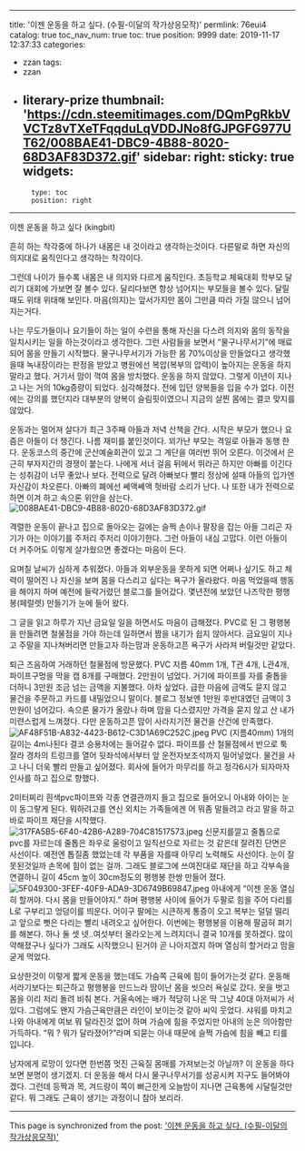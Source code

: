 
---
title: '이젠 운동을 하고 싶다. (수필-이달의 작가상응모작)'
permlink: 76eui4
catalog: true
toc_nav_num: true
toc: true
position: 9999
date: 2019-11-17 12:37:33
categories:
- zzan
tags:
- zzan
- literary-prize
thumbnail: 'https://cdn.steemitimages.com/DQmPgRkbVVCTz8vTXeTFqqduLqVDDJNo8fGJPGFG977UT62/008BAE41-DBC9-4B88-8020-68D3AF83D372.gif'
sidebar:
    right:
        sticky: true
widgets:
    -
        type: toc
        position: right
---


이젠 운동을 하고 싶다 (kingbit)

 흔히 하는 착각중에 하나가 내몸은 내 것이라고 생각하는것이다.  다른말로 하면 자신의 의지대로 움직인다고 생각하는 착각이다.  

그런데 나이가 들수록 내몸은 내 의지와 다르게 움직인다.  초등학교 체육대회 학부모 달리기 대회에 가보면 잘 볼수 있다.  달리다보면 항상 넘어지는 부모들을 볼수 있다.  달릴때도 위태 위태해 보인다.  마음(의지)는 앞서가지만 몸이 그만큼 따라 가질 않으니 넘어지는거다. 

나는 무도가들이나 요기들이 하는 일이 수련을 통해 자신을 다스려 의지와 몸의 동작을 일치시키는 일을 하는것이라고 생각한다.  그런 사람들을 보면서  “물구나무서기”에 매료되어 몸을 만들기 시작했다. 물구나무서기가 가능한 몸 70%이상을 만들었다고 생각했을때 녹내장이라는 판정을 받았고 병원에선 복압(복부의 압력)이 높아지는 운동을 하지 말라고 했다.   거기서 맘이 꺽여 몸을 방치했다. 운동을 하지 않았다.  그렇게 이년이 지나고 나는 거의 10kg증량이 되었다.  심각해졌다. 전에 입던 양복들을 입을 수가 없다.  이전에는 강의를 했던지라 대부분의 양복이 슬림핏이였으니 지금의 살찐 몸에는 결코 맞지를 않았다.  

운동과는 멀어져 살다가 최근 3주째 아들과 저녁 산책을 간다. 시작은 부모가 했으나 요즘은 아들이 더 챙긴다.  나름 재미를 붙인것이다.  꾀가난 부모는 격일로 아들과 동행 한다.  운동코스의 중간에 군산예술회관이 있고 그 계단을 여러번 뛰어 오른다.  이것에서 은근히 부자지간의 경쟁이 붙는다.  나에게 서너 걸음 뒤에서 뛰라곤 하지만 아빠를 이긴다는 성취감이 너무 좋았나 보다. 전력으로 달려 아빠보다 빨리 정상에 설때 아들의 입가엔 자신감이 차오른다.  아빠의 폐에선 쎄액쎄액 헛바람 소리가 난다. 나 또한 내가 전력으로 하면 이겨 하고 속으론 위안을 삼는다.  
![008BAE41-DBC9-4B88-8020-68D3AF83D372.gif](https://cdn.steemitimages.com/DQmPgRkbVVCTz8vTXeTFqqduLqVDDJNo8fGJPGFG977UT62/008BAE41-DBC9-4B88-8020-68D3AF83D372.gif)

격렬한 운동이 끝나고 집으로 돌아오는 길에는 슬쩍 손이나 팔장을 잡는 아들 그리곤 자기가 아는 이야기를 주저리 주저리 이야기한다.  그런 아들이 내심 고맙다.  이런 아들이 더 커주어도 이렇게 살가웠으면 좋겠다는 마음이 든다. 

요며칠 날씨가 심하게 추워졌다.  아들과 외부운동을 못하게 되면 어쩌나 싶기도 하고 체력이 떨어진 나 자신을 보며 몸을 다스리고 싶다는 욕구가 올라왔다.  마음 먹었을때 행동을 해야지 하며 예전에 들락거렸던 블로그를 들어갔다.  몇년전에 보았던 나즈막한 평행봉(페럴렛) 만들기가 눈에 들어 왔다. 

그 글을 읽고 하루가 지난 금요일 일을 하면서도 마음이 급해졌다.  PVC로 된 그 평행봉을 만들려면 철물점을 가야 하는데 일하면서 짬을 내기가 쉽지 않아서다.  금요일이 지나고 주말을 지나쳐버리면 만들고자 하는맘과 운동하고픈 욕구가 사라져 버릴것만 같았다. 

퇴근 즈음하여 거래하던 철물점에 방문했다. PVC 지름 40mm 1개, T관 4개, L관4개, 파이프구멍을 막을 캡 8개를 구매했다. 2만원이 넘었다. 거기에 파이프를 자를 줄톱을 더하니 3만원 조금 넘는 금액을 지불했다.  아차 싶었다.  급한 마음에 금액도 묻지 않고 물건을 주문하고 카드를 내밀었으니 말이다. 블로그 정보엔 1만원 후반대였던 금액이 3만원이 넘어갔다. 속으론 물가가 올랐나 하며 맘을 다스렸지만 가격을 묻지 않고 산 내가 미련스럽게 느껴졌다. 다만 운동하고픈 맘이 사라지기전 물건을 산건에 만족했다.  
![AF48F51B-A832-4423-B612-C3D1A69C252C.jpeg](https://cdn.steemitimages.com/DQmbjVeJNnXNMdGcZkpAMeLcQRoabZV64T4QK8TqXKKAr34/AF48F51B-A832-4423-B612-C3D1A69C252C.jpeg)
PVC (지름40mm) 1개의 길이는 4m나된다 결코 승용차에는 들어갈수 없다.  파이프를 산 철물점에서 반으로 툭 잘라 경차의 트렁크를 열어 뒷좌석에서부터 앞 운전자보조석까지 밀어넣었다.  물건을 사고 나니 더욱 빨리 만들고 싶어졌다. 회사에 들어가 마무리를 하고 정각6시가 되자마자 인사를 하고 집으로 향했다.  

2미터찌리 흰색pvc파이프와 각종 연결관까지 들고 집으로 들어오니 아내와 아이는 눈이 동그랗게 된다. 뭐하려고를 연신 외치는 가족들에겐 어 뭐좀 말들려고 라고 말을 하고 바로 파이프 재단을 시작했다. 
![317FA5B5-6F40-42B6-A289-704C81517573.jpeg](https://cdn.steemitimages.com/DQmTq7thFhSpw7NGtY79iXjHbwgbs8v2nEBJT2bixCosDiv/317FA5B5-6F40-42B6-A289-704C81517573.jpeg)
신문지를깔고 줄톱으로 pvc를 자르는데 줄톱은 좌우로 울렁이고 일직선으로 자르는 것 같은데 잘려진 단면은 사선이다. 예전엔 톱질좀 했었는데 각 부품을 자를때 아무리 노력해도 사선이다.  눈이 잘못된것일까 손목에 힘이 없는 걸까. 그래도 블로그에 쓰여진대로 재단을 하고 각부속을 연결하니 길이 45cm 높이 30cm정도의 평행봉 한쌍 만들어 졌다. 
![5F049300-3FEF-40F9-ADA9-3D6749B69847.jpeg](https://cdn.steemitimages.com/DQmXPEwMtYbRSmfJ4CuVCDbkhKhG8kiDRy4CF4acsSBhYGj/5F049300-3FEF-40F9-ADA9-3D6749B69847.jpeg)
아내에게 “이젠 운동 열심히 할꺼야.  다시 몸을 만들어야지.” 하며 평행봉 사이에 들어가 두팔로 힘을 주어 다리를 L로 구부리고 엉덩이를 띄운다. 
어이구 팔에는 시큰하게 통증이 오고 복부는 덜덜 떨리고 앞으로 뻣은 다리는 빨리 내려오고 싶어한다.  이번에는 평행봉을 이용해 팔굽혀 펴기를 해본다. 하나 둘 셋 넷..여섯부터 올라오는게 느려지더니 결국 10개를 못하겠다.  많이 약해졌구나 싶다가 그래도 시작했으니 된거야 곧 나아지겠지 하며 열심히 할거라고 맘을 굳게 먹었다.  

요상한것이 이렇게 짧게 운동을 했는데도 가슴쪽 근육에 힘이 들어가는것 같다. 운동해서라기보다는 퇴근하고 평행봉을 만드느라 땀이난 몸을 씻으러 욕실로 갔다.  옷을 벗고 몸을 이리 저리 돌려 비춰 본다.  거울속에는 배가 적당히 나온 딱 그냥 40대 아저씨가 서있다.  그럼에도 왠지 가슴근육만큼은 라인이 보이는것 같아 씨익 웃었다.  샤워를 마치고 나와 아내에게 여보 뭐 달라진것 없어 하며 가슴에 힘을 주었지만 아내의 눈은 의아함만 가득하다.  “뭐 ? 뭐가 달라졌어?”라며 되묻는 아내 때문에 슬쩍 가슴에 힘을 빼고 티를 입니다.  

남자에게 로망이 있다면 한번쯤 멋진 근육질 몸매를 가져보는것 아닐까? 이 운동을 하다보면 분명이 생기겠지. 더 운동을 해서 다시 물구나무서기를 성공시켜 지구도 들어봐야겠다. 그런데 등짝과 목, 겨드랑이 쪽이 뻐근한게 오늘밤이 지나면 근육통에 시달릴것만 같다. 뭐 그래도 근육이 생기는 과정이니 참아 보리라.

- - -

This page is synchronized from the post: ['이젠 운동을 하고 싶다. (수필-이달의 작가상응모작)'](https://steemit.com/@kingbit/76eui4)

